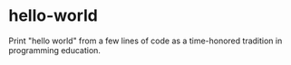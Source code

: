 # hello-world
Print "hello world" from a few lines of code as a time-honored tradition in programming education.

